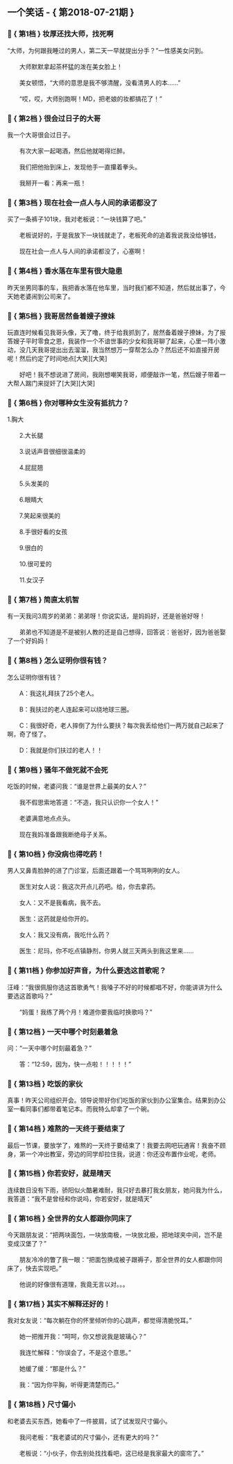 ## 一个笑话 - { 第2018-07-21期 }
</hr>

### :jack_o_lantern: { 第1档 } 妆厚还找大师，找死啊
“大师，为何跟我睡过的男人，第二天一早就提出分手？”一性感美女问到。<br/><br/>　　大师默默拿起茶杯猛的泼在美女脸上！<br/><br/>　　美女顿悟，“大师的意思是我不够清醒，没看清男人的本……”<br/><br/>　　“哎，哎，大师别跑啊！MD，把老娘的妆都搞花了！”


### :jack_o_lantern: { 第2档 } 很会过日子的大哥
我一个大哥很会过日子。<br/><br/>　　有次大家一起喝酒，然后他就喝得烂醉。<br/><br/>　　我们把他抬到床上，发现他手一直攥着拳头。<br/><br/>　　我掰开一看：再来一瓶！


### :jack_o_lantern: { 第3档 } 现在社会一点人与人间的承诺都没了
买了一条裤子101块，我对老板说：“一块钱算了吧。”<br/><br/>　　老板说好的，于是我放下一块钱就走了，老板死命的追着我说我没给够钱，<br/><br/>　　现在社会一点人与人间的承诺都没了，心塞啊！


### :jack_o_lantern: { 第4档 } 香水落在车里有很大隐患
昨天坐男同事的车，我把香水落在他车里，当时我们都不知道，然后就出事了，今天她老婆闹到公司来了。


### :jack_o_lantern: { 第5档 } 我哥居然备着嫂子撩妹
玩直连时候看见我哥头像，天了噜，终于给我抓到了，居然备着嫂子撩妹，为了报答嫂子平时零食之恩，我装作一个不谙世事的少女和我哥聊了起来，心里一阵小激动，没几天我哥提出出去溜溜，我当然想万一穿帮怎么办？然后还不如直接开房呢！然后约定了时间地点[大笑][大笑]<br/><br/>　　好吧！我不想说进了房间，我刚想嘲笑我哥，顺便敲诈一笔，然后嫂子带着一大帮人踹门来捉奸了[大哭][大哭]


### :jack_o_lantern: { 第6档 } 你对哪种女生没有抵抗力？
1.胸大<br/><br/>　　2.大长腿<br/><br/>　　3.说话声音很细很温柔的<br/><br/>　　4.屁屁翘<br/><br/>　　5.头发美的<br/><br/>　　6.眼睛大<br/><br/>　　7.笑起来很美的<br/><br/>　　8.手很好看的女孩<br/><br/>　　9.很白的<br/><br/>　　10.很可爱的<br/><br/>　　11.女汉子


### :jack_o_lantern: { 第7档 } 简直太机智
有一天我问3周岁的弟弟：弟弟呀！你说实话，是妈妈好，还是爸爸好呀！<br/><br/>　　弟弟也不知道是不是被别人教的还是自己想得，回答说：爸爸好，因为爸爸娶了一个好妈妈！


### :jack_o_lantern: { 第8档 } 怎么证明你很有钱？
怎么证明你很有钱？<br/><br/>　　A：我这礼拜扶了25个老人。<br/><br/>　　B：我扶过的老人连起来可以绕地球三圈。<br/><br/>　　C：我很好奇，老人摔倒了为什么要扶？每次我丢给他们一两万就自己起来了啊，奇了怪了。<br/><br/>　　D：我就是你们扶过的老人！！


### :jack_o_lantern: { 第9档 } 骚年不做死就不会死
吃饭的时候，老婆问我：“谁是世界上最美的女人？”<br/><br/>　　我不假思索地答道：“不造，我只认识你一个女人！”<br/><br/>　　老婆满意地点点头。<br/><br/>　　现在我妈准备跟我断绝母子关系。


### :jack_o_lantern: { 第10档 } 你没病也得吃药！
男人又鼻青脸肿的进了门诊室，后面还跟着一个骂骂咧咧的女人。<br/><br/>　　医生对女人说：我这次开点儿药吧。给，你去拿药。<br/><br/>　　女人：又不是我看病，我不去。<br/><br/>　　医生：这药就是给你开的。<br/><br/>　　女人：我又没有病，我吃什么药？<br/><br/>　　医生：尼玛，你不吃点镇静剂，你男人就三天两头到我这里来……


### :jack_o_lantern: { 第11档 } 你参加好声音，为什么要选这首歌呢？
汪峰：“我很佩服你选这首歌勇气！我嗓子不好的时候都唱不好，你能讲讲为什么要选这首歌吗？”<br/><br/>　　“妈蛋！我练了两个月！难道你要我临时换歌吗？”


### :jack_o_lantern: { 第12档 } 一天中哪个时刻最着急
问：“一天中哪个时刻最着急？”<br/><br/>　　答：“12:59，因为，快一点啦！！！！！”


### :jack_o_lantern: { 第13档 } 吃饭的家伙
真事！昨天公司组织开会。领导说带好你们吃饭的家伙到办公室集合。结果到办公室一看同事们都带着笔记本。而我特么却拿了一个碗。


### :jack_o_lantern: { 第14档 } 难熬的一天终于要结束了
最后一节课，要放学了，难熬的一天终于要结束了！我要去网吧玩通宵！我奋不顾身，第一个冲出教室，旁边的同学却拉住我，说道：你还没布置作业呢，老师。


### :jack_o_lantern: { 第15档 } 你若安好，就是晴天
连续数日没有下雨，骄阳似火酷暑难耐，我只好去暴打我女朋友，她问我为什么，我答道：“我不是曾经和你说吗，你若安好，就是晴天”


### :jack_o_lantern: { 第16档 } 全世界的女人都跟你同床了
今天跟朋友说：“把两块面包，一块放南极，一块放北极，把地球夹中间，岂不是变成汉堡了？”<br/><br/>　　朋友冷冷的瞥了我一眼：“把面包换成被子跟褥子，那全世界的女人都跟你同床了，快去实现吧。”<br/><br/>　　他说的好像很有道理，我竟无言以对。。。


### :jack_o_lantern: { 第17档 } 其实不解释还好的！
我对女友说：“每次躺在你的怀里倾听你的心跳声，都觉得清脆悦耳。”<br/><br/>　　她一把推开我：“呵呵，你又想说我是玻璃心？”<br/><br/>　　我连忙解释：“你误会了，不是这个意思。”<br/><br/>　　她缓了缓：“那是什么？”<br/><br/>　　我：“因为你平胸，听得更清楚而已。”


### :jack_o_lantern: { 第18档 } 尺寸偏小
和老婆去买东西，她看中了一件披肩，试了试发现尺寸偏小。<br/><br/>　　我问老板：“我老婆试的尺寸偏小，还有更大的吗？”<br/><br/>　　老板说：“小伙子，你去别处找找看吧，这已经是我家最大的窗帘了。”

